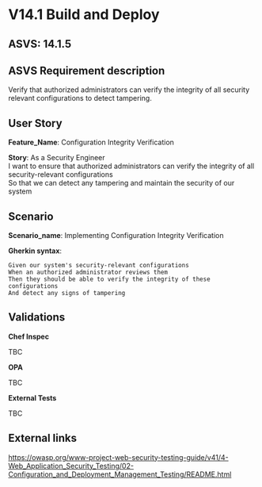 # V14.1 Build and Deploy

## ASVS: 14.1.5

## ASVS Requirement description

Verify that authorized administrators can verify the integrity of all
security relevant configurations to detect tampering.

## User Story

**Feature_Name**: Configuration Integrity Verification

**Story**:
As a Security Engineer\
I want to ensure that authorized administrators can verify the integrity 
of all security-relevant configurations\
So that we can detect any tampering and maintain the security of our system

## Scenario

**Scenario_name**: Implementing Configuration Integrity Verification

**Gherkin syntax**:

```gherkin
Given our system's security-relevant configurations
When an authorized administrator reviews them
Then they should be able to verify the integrity of these configurations
And detect any signs of tampering
```

## Validations

**Chef Inspec**

TBC

**OPA**

TBC

**External Tests**

TBC

## External links

<https://owasp.org/www-project-web-security-testing-guide/v41/4-Web_Application_Security_Testing/02-Configuration_and_Deployment_Management_Testing/README.html>
